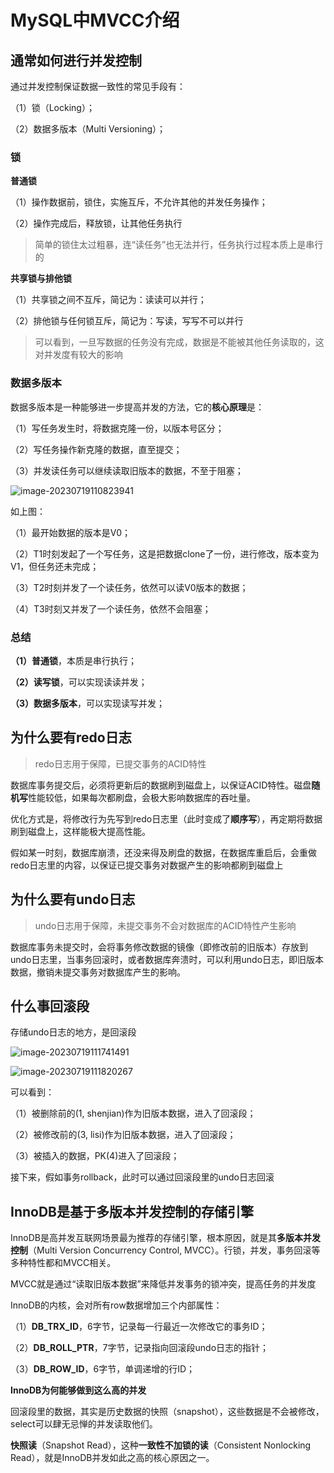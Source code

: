 # MySQL中MVCC介绍

## 通常如何进行并发控制

通过并发控制保证数据一致性的常见手段有：

（1）锁（Locking）；

（2）数据多版本（Multi Versioning）；

### 锁

**普通锁**

（1）操作数据前，锁住，实施互斥，不允许其他的并发任务操作；

（2）操作完成后，释放锁，让其他任务执行

> 简单的锁住太过粗暴，连“读任务”也无法并行，任务执行过程本质上是串行的

**共享锁与排他锁**

（1）共享锁之间不互斥，简记为：读读可以并行；

（2）排他锁与任何锁互斥，简记为：写读，写写不可以并行

> 可以看到，一旦写数据的任务没有完成，数据是不能被其他任务读取的，这对并发度有较大的影响

### 数据多版本

数据多版本是一种能够进一步提高并发的方法，它的**核心原理**是：

（1）写任务发生时，将数据克隆一份，以版本号区分；

（2）写任务操作新克隆的数据，直至提交；

（3）并发读任务可以继续读取旧版本的数据，不至于阻塞；

![image-20230719110823941](https://gitee.com/huanglei1111/phone-md/raw/master/images/image-20230719110823941.png)

如上图：

（1）最开始数据的版本是V0；

（2）T1时刻发起了一个写任务，这是把数据clone了一份，进行修改，版本变为V1，但任务还未完成；

（3）T2时刻并发了一个读任务，依然可以读V0版本的数据；

（4）T3时刻又并发了一个读任务，依然不会阻塞；

### 总结

**（1）普通锁**，本质是串行执行；

**（2）读写锁**，可以实现读读并发；

**（3）数据多版本**，可以实现读写并发；

## 为什么要有redo日志

> redo日志用于保障，已提交事务的ACID特性

数据库事务提交后，必须将更新后的数据刷到磁盘上，以保证ACID特性。磁盘**随机写**性能较低，如果每次都刷盘，会极大影响数据库的吞吐量。

优化方式是，将修改行为先写到redo日志里（此时变成了**顺序写**），再定期将数据刷到磁盘上，这样能极大提高性能。

假如某一时刻，数据库崩溃，还没来得及刷盘的数据，在数据库重启后，会重做redo日志里的内容，以保证已提交事务对数据产生的影响都刷到磁盘上

## 为什么要有undo日志

> undo日志用于保障，未提交事务不会对数据库的ACID特性产生影响

数据库事务未提交时，会将事务修改数据的镜像（即修改前的旧版本）存放到undo日志里，当事务回滚时，或者数据库奔溃时，可以利用undo日志，即旧版本数据，撤销未提交事务对数据库产生的影响。

## 什么事回滚段

存储undo日志的地方，是回滚段

![image-20230719111741491](https://gitee.com/huanglei1111/phone-md/raw/master/images/image-20230719111741491.png)

![image-20230719111820267](https://gitee.com/huanglei1111/phone-md/raw/master/images/image-20230719111820267.png)

可以看到：

（1）被删除前的(1, shenjian)作为旧版本数据，进入了回滚段；

（2）被修改前的(3, lisi)作为旧版本数据，进入了回滚段；

（3）被插入的数据，PK(4)进入了回滚段；

接下来，假如事务rollback，此时可以通过回滚段里的undo日志回滚

## InnoDB是基于多版本并发控制的存储引擎

InnoDB是高并发互联网场景最为推荐的存储引擎，根本原因，就是其**多版本并发控制**（Multi Version Concurrency Control, MVCC）。行锁，并发，事务回滚等多种特性都和MVCC相关。

MVCC就是通过“读取旧版本数据”来降低并发事务的锁冲突，提高任务的并发度

InnoDB的内核，会对所有row数据增加三个内部属性：

（1）**DB_TRX_ID**，6字节，记录每一行最近一次修改它的事务ID；

（2）**DB_ROLL_PTR**，7字节，记录指向回滚段undo日志的指针；

（3）**DB_ROW_ID**，6字节，单调递增的行ID；

**InnoDB为何能够做到这么高的并发**

回滚段里的数据，其实是历史数据的快照（snapshot），这些数据是不会被修改，select可以肆无忌惮的并发读取他们。

**快照读**（Snapshot Read），这种**一致性不加锁的读**（Consistent Nonlocking Read），就是InnoDB并发如此之高的核心原因之一。


